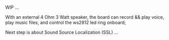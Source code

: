 WIP ...

With an external 4 Ohm 3 Watt speaker, the board can record && play voice, play music files, and control the ws2812 led ring onboard;

Next step is about Sound Source Localization (SSL) ...